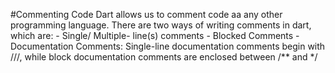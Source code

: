 #Commenting Code
Dart allows us to comment code aa any other programming language.
There are two ways of writing comments in dart, which are:
        - Single/ Multiple- line(s) comments
        - Blocked Comments
        - Documentation Comments: Single-line documentation comments begin with ///, while block documentation comments are enclosed between /** and */
